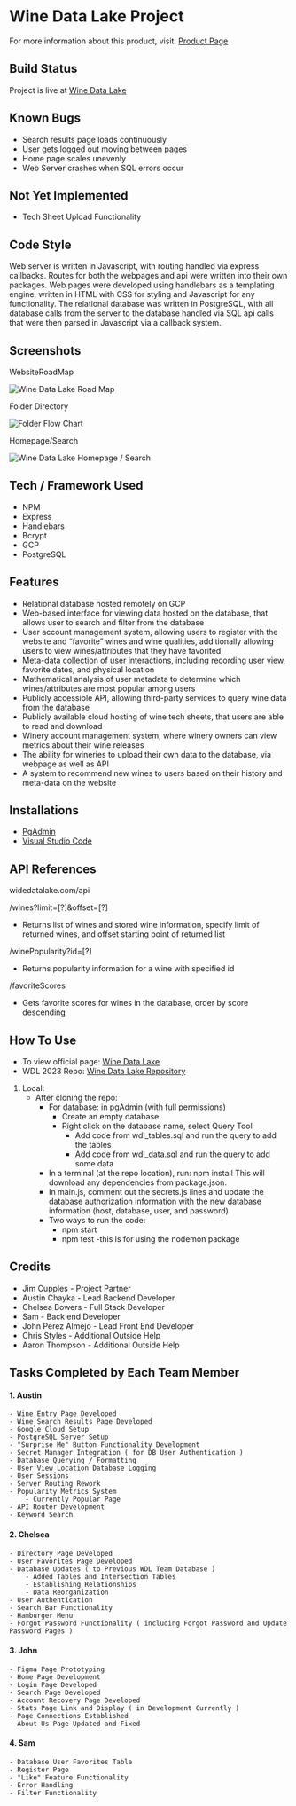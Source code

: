 ﻿# Wine Data Lake Project

For more information about this product, visit: [ Product Page ](https://winedatalake.com/info)

## Build Status

Project is live at [ Wine Data Lake ](https://winedatalake.com)

## Known Bugs

- Search results page loads continuously
- User gets logged out moving between pages
- Home page scales unevenly
- Web Server crashes when SQL errors occur

## Not Yet Implemented

- Tech Sheet Upload Functionality

## Code Style

Web server is written in Javascript, with routing handled via express callbacks. Routes for both the webpages and api were written into their own packages. Web pages were developed using handlebars as a templating engine, written in HTML with CSS for styling and Javascript for any functionality. The relational database was written in PostgreSQL, with all database calls from the server to the database handled via SQL api calls that were then parsed in Javascript via a callback system.

## Screenshots

WebsiteRoadMap

![Wine Data Lake Road Map](/server/public/images/siteLayout.png)

Folder Directory

![Folder Flow Chart](/server/public/images/folderFlow.png)

Homepage/Search

![Wine Data Lake Homepage / Search](/server/public/images/homepage.png)

## Tech / Framework Used

- NPM
- Express
- Handlebars
- Bcrypt
- GCP
- PostgreSQL

## Features

- Relational database hosted remotely on GCP
- Web-based interface for viewing data hosted on the database, that allows user to search and filter from the database
- User account management system, allowing users to register with the website and “favorite” wines and wine qualities, additionally allowing users to view wines/attributes that they have favorited
- Meta-data collection of user interactions, including recording user view, favorite dates, and physical location
- Mathematical analysis of user metadata to determine which wines/attributes are most popular among users
- Publicly accessible API, allowing third-party services to query wine data from the database
- Publicly available cloud hosting of wine tech sheets, that users are able to read and download
- Winery account management system, where winery owners can view metrics about their wine releases
- The ability for wineries to upload their own data to the database, via webpage as well as API
- A system to recommend new wines to users based on their history and meta-data on the website

## Installations

- [ PgAdmin ](https://www.pgadmin.org/download/)
- [ Visual Studio Code ](https://code.visualstudio.com/download)

## API References

widedatalake.com/api

/wines?limit=[?]&offset=[?]

- Returns list of wines and stored wine information, specify limit of returned wines, and offset starting point of returned list

/winePopularity?id=[?]

- Returns popularity information for a wine with specified id

/favoriteScores

- Gets favorite scores for wines in the database, order by score descending

## How To Use

- To view official page: [ Wine Data Lake ](https://winedatalake.com/)
- WDL 2023 Repo: [ Wine Data Lake Repository ](https://github.com/bowersch/Wine_Data_Lake)
1.  Local:
    - After cloning the repo:
        - For database: in pgAdmin (with full permissions)
            - Create an empty database
            - Right click on the database name, select Query Tool
                - Add code from wdl\_tables.sql and run the query to add the tables
                - Add code from wdl\_data.sql and run the query to add some data
        - In a terminal (at the repo location), run:  npm install  This will download any dependencies from package.json.
        - In main.js, comment out the secrets.js lines and update the database authorization information with the new database information (host, database, user, and password)
        - Two ways to run the code:
            - npm start
            - npm test
                -this is for using the nodemon package

## Credits

- Jim Cupples - Project Partner
- Austin Chayka - Lead Backend Developer
- Chelsea Bowers - Full Stack Developer
- Sam - Back end Developer
- John Perez Almejo - Lead Front End Developer
- Chris Styles - Additional Outside Help
- Aaron Thompson - Additional Outside Help

## Tasks Completed by Each Team Member

#### 1. Austin
    - Wine Entry Page Developed
    - Wine Search Results Page Developed
    - Google Cloud Setup 
    - PostgreSQL Server Setup
    - "Surprise Me" Button Functionality Development
    - Secret Manager Integration ( for DB User Authentication )
    - Database Querying / Formatting
    - User View Location Database Logging
    - User Sessions
    - Server Routing Rework
    - Popularity Metrics System
        - Currently Popular Page
    - API Router Development
    - Keyword Search

#### 2. Chelsea
    - Directory Page Developed
    - User Favorites Page Developed
    - Database Updates ( to Previous WDL Team Database )
        - Added Tables and Intersection Tables
        - Establishing Relationships
        - Data Reorganization
    - User Authentication
    - Search Bar Functionality
    - Hamburger Menu
    - Forgot Password Functionality ( including Forgot Password and Update Password Pages )

#### 3. John
    - Figma Page Prototyping
    - Home Page Development
    - Login Page Developed
    - Search Page Developed
    - Account Recovery Page Developed
    - Stats Page Link and Display ( in Development Currently )
    - Page Connections Established
    - About Us Page Updated and Fixed

#### 4. Sam
    - Database User Favorites Table
    - Register Page
    - "Like" Feature Functionality
    - Error Handling 
    - Filter Functionality